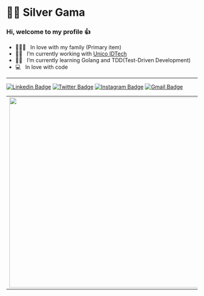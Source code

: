 # :man_technologist: Silver Gama

### Hi, welcome to my profile :+1:

- :family_man_woman_boy: &nbsp; In love with my family (Primary item) 
- :man_technologist: &nbsp; I’m currently working with [
Unico IDTech](https://github.com/acesso-io) 
- :man_student: &nbsp; I’m currently learning Golang and TDD(Test-Driven Development)
- :computer: &nbsp; In love with code

---

[![Linkedin Badge](https://img.shields.io/badge/-silvergama-blue?style=flat-square&logo=Linkedin&logoColor=white&link=https://www.linkedin.com/in/silvergama/)](https://www.linkedin.com/in/silvergama)
[![Twitter Badge](https://img.shields.io/badge/-silver_mgama-1ca0f1?style=flat-square&labelColor=1ca0f1&logo=twitter&logoColor=white&link=https://twitter.com/silver_mgama)](https://twitter.com/silver_mgama)
[![Instagram Badge](https://img.shields.io/badge/-@silver.gama-C13584?style=flat-square&labelColor=C13584&logo=instagram&logoColor=white&link=https://www.instagram.com/silver.gama/)](https://www.instagram.com/silver.gama/)
[![Gmail Badge](https://img.shields.io/badge/-silver.mdg@gmail.com-c14438?style=flat-square&logo=Gmail&logoColor=white&link=mailto:silver.mdg@gmail.com)](mailto:silver.mdg@gmail.com)

<center>
<table>
    <tr>
      <td>
        <a href="https://github.com/silvergama/silvergama">
          <img width="500" align="left" src="https://github-readme-stats.vercel.app/api/?username=silvergama&count_private=true&show_icons=true&include_all_commits=true&title_color=fff&icon_color=f7d748&text_color=9f9f9f&bg_color=151515" />
          </a>
      </td>
        <td>
          <a href="https://github.com/silvergama/silvergama">
<img width="490" src="https://github-readme-stats.vercel.app/api/wakatime?username=silvergama&layout=compact&title_color=fff&icon_color=f7d748&text_color=9f9f9f&bg_color=151515" />
            </a>
    </tr>   
</table>
</center> 
